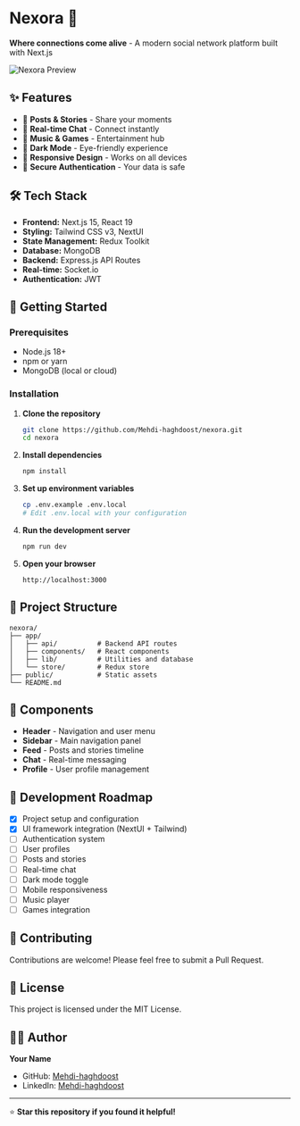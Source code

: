 # Nexora 🚀

**Where connections come alive** - A modern social network platform built with Next.js

![Nexora Preview](https://via.placeholder.com/800x400/0070f3/ffffff?text=Nexora+Social+Network)

## ✨ Features

- 📱 **Posts & Stories** - Share your moments
- 💬 **Real-time Chat** - Connect instantly  
- 🎵 **Music & Games** - Entertainment hub
- 🌙 **Dark Mode** - Eye-friendly experience
- 📱 **Responsive Design** - Works on all devices
- 🔐 **Secure Authentication** - Your data is safe

## 🛠️ Tech Stack

- **Frontend:** Next.js 15, React 19
- **Styling:** Tailwind CSS v3, NextUI
- **State Management:** Redux Toolkit
- **Database:** MongoDB
- **Backend:** Express.js API Routes
- **Real-time:** Socket.io
- **Authentication:** JWT

## 🚀 Getting Started

### Prerequisites

- Node.js 18+ 
- npm or yarn
- MongoDB (local or cloud)

### Installation

1. **Clone the repository**
   ```bash
   git clone https://github.com/Mehdi-haghdoost/nexora.git
   cd nexora
   ```

2. **Install dependencies**
   ```bash
   npm install
   ```

3. **Set up environment variables**
   ```bash
   cp .env.example .env.local
   # Edit .env.local with your configuration
   ```

4. **Run the development server**
   ```bash
   npm run dev
   ```

5. **Open your browser**
   ```
   http://localhost:3000
   ```

## 📁 Project Structure

```
nexora/
├── app/
│   ├── api/          # Backend API routes
│   ├── components/   # React components
│   ├── lib/          # Utilities and database
│   └── store/        # Redux store
├── public/           # Static assets
└── README.md
```

## 🎨 Components

- **Header** - Navigation and user menu
- **Sidebar** - Main navigation panel
- **Feed** - Posts and stories timeline
- **Chat** - Real-time messaging
- **Profile** - User profile management

## 🌟 Development Roadmap

- [x] Project setup and configuration
- [x] UI framework integration (NextUI + Tailwind)
- [ ] Authentication system
- [ ] User profiles
- [ ] Posts and stories
- [ ] Real-time chat
- [ ] Dark mode toggle
- [ ] Mobile responsiveness
- [ ] Music player
- [ ] Games integration

## 🤝 Contributing

Contributions are welcome! Please feel free to submit a Pull Request.

## 📄 License

This project is licensed under the MIT License.

## 👨‍💻 Author

**Your Name**
- GitHub: [Mehdi-haghdoost](https://github.com/Mehdi-haghdoost)
- LinkedIn: [Mehdi-haghdoost](https://www.linkedin.com/in/mehdi-haghdoost-463610100)

---

⭐ **Star this repository if you found it helpful!**
